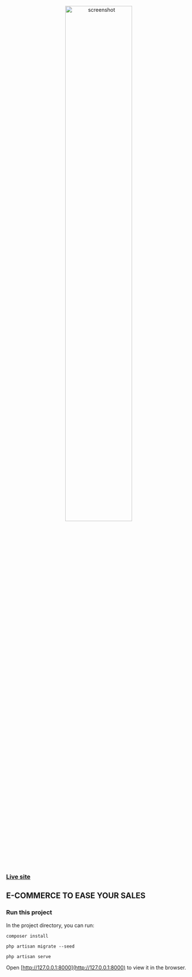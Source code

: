 <p align="center"><a href="https://penielfabrics.com" target="_blank"><img width="60%" src="https://i.ibb.co/dmzR5sC/laravel-e-commerce-example-screenshot.png" alt="screenshot" border="0"></a></p>

### <a href="https://penielfabrics.com/dashboard" target="_blank">Live site</a>

## E-COMMERCE TO EASE YOUR SALES

### Run this project

In the project directory, you can run:

```shell
composer install
```

```shell
php artisan migrate --seed
```

```shell
php artisan serve
```

Open [http://127.0.0.1:8000](http://127.0.0.1:8000) to view it in the browser.
